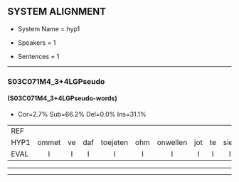 
## SYSTEM ALIGNMENT

- System Name = hyp1

- Speakers = 1

- Sentences = 1

---

### S03C071M4_3+4LGPseudo

#### (S03C071M4_3+4LGPseudo-words)

- Cor=2.7%	Sub=66.2%	Del=0.0%	Ins=31.1%

|  |  |  |  |  |  |  |  |  |  |  |  |  |  |  |  |  |  |  |  |  |  |  |  |  |  |  |  |  |  |  |  |  |  |  |  |  |  |  |  |  |  |  |  |  |  |  |  |  |  |  |  |  |  |  |  |  |  |  |  |  |  |  |  |  |  |  |  |  |  |  |  |  |  |  |
|:--- |:---:|:---:|:---:|:---:|:---:|:---:|:---:|:---:|:---:|:---:|:---:|:---:|:---:|:---:|:---:|:---:|:---:|:---:|:---:|:---:|:---:|:---:|:---:|:---:|:---:|:---:|:---:|:---:|:---:|:---:|:---:|:---:|:---:|:---:|:---:|:---:|:---:|:---:|:---:|:---:|:---:|:---:|:---:|:---:|:---:|:---:|:---:|:---:|:---:|:---:|:---:|:---:|:---:|:---:|:---:|:---:|:---:|:---:|:---:|:---:|:---:|:---:|:---:|:---:|:---:|:---:|:---:|:---:|:---:|:---:|:---:|:---:|:---:|:---:|
| REF |  |  |  |  |  |  |  |  |  |  |  |  |  |  |  |  |  |  |  | ometuif | * | toejietsen | * | oonwijlen | jattesiet | nurudien | stoenydaas | deuveltek | juitonie | * | gevijdel | sidowaan | spekkeraai | * | * | * | * | wachteniek | verpierik | nappegreeuw | mantaroen | schielendaspen | crobeklunker | kabbestepen | verwarig | ooiebiekje | fandelig | jalekrewen | * | smoralij | zeekvlachine | kanaroe | toineetlijgen | * | meitsegrok | kantelogsten | ondermind |  |  | choporatie | zennebral | ijraspangen | blottenduuf | girdofhaalder | tobbermoeit | poentalschouden | * | havedil |  |  | verbrakkertje | gerauwejaak | * | hapeneren |
| HYP1 | ommet | ve | daf | toejeten | ohm | onwellen | jot | te | siek | uien | stoedas | um | de | veld | ik | ja | tony | gevdl | gevedel | cidoan | sper | spekra | kerai | wachten | er | niek | wacht | en | nik | zorpeerik | nopen | geeuw | nachtaroen | schelen | daspen | krobik | kluke | obustupen | verwarrig | ooi | een | beekje | vandalig | ja | jazo | kriewen | smog | li | zek | flamchine | kanargu | toe | lieg | leggen | metk | kantloten | ondermind | scoperati | zennen | bral | esra | spanning | lottenduf | grifdofhelder | tobermoeid | pontaskalden | havel | havedil | verbrakartje | gerajak | happeren | uh | haen | uen |
| EVAL | I | I | I | I | I | I | I | I | I | I | I | I | I | I | I | I | I | I | I | S | S | S | S | S | S | S | S | S | S | S | S | S | S | S | S | S | S | S | S | S | S | S | S | S | S | S | S | S | S | S | S | S | S | S | S | S |  | I | I | S | S | S | S | S | S | S | S |  | I | I | S | S | S | S |
---

---
